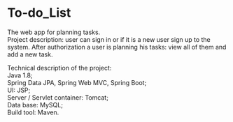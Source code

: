 # To-do_List
The web app for planning tasks. </br>
Project description: user can sign in or if it is a new user sign up to the system. After authorization a user is planning his tasks: 
view all of them and add a new task. </br>

Technical description of the project:  </br>
Java 1.8; </br>
Spring Data JPA, Spring Web MVC, Spring Boot; </br>
UI: JSP; </br> 
Server / Servlet container: Tomcat; </br>
Data base: MySQL; </br>
Build tool: Maven.


